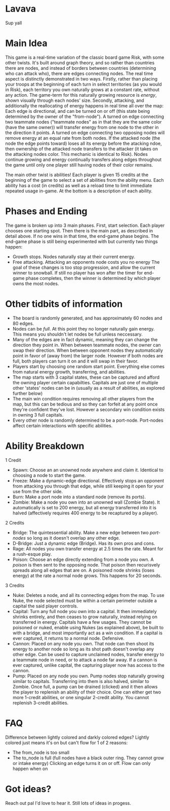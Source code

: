 # Lavava
Sup yall

# Main Idea
This game is a real-time variation of the classic board game Risk, with some other twists. It's built around graph theory, and so rather than countries there are nodes, and instead of borders between countries (determining who can attack who), there are edges connecting nodes. The real time aspect is distinctly demonstrated in two ways. Firstly, rather than placing your troops at the beginning of each turn in select territories (as you would in Risk), each territory you own naturally grows at a constant rate, without any action. The game-term for this naturally growing resource is *energy*, shown visually through each nodes' size. Secondly, attacking, and additionally the reallocating of energy happens in real time all over the map: Each edge is directional, and can be turned on or off (this state being determined by the owner of the "from-node"). A turned on edge connecting two teammate nodes ("teammate nodes" as in that they are the same color (have the same owner)) will transfer energy from one node to the other in the direction it points. A turned on edge connecting two opposing nodes will remove energy at an equal rate from both nodes. If the attacked node (the node the edge points toward) loses all its energy before the atacking ndoe, then ownership of the attacked node transfers to the attacker (it takes on the attacking nodes color. This mechanic is identical to Risk). Nodes continue growing and energy continually transfers along edges throughout the game until only one player still having nodes of their color remains.

The main other twist is abilities! Each player is given 15 credits at the beginning of the game to select a set of abilities from the ability menu. Each ability has a cost (in credits) as well as a reload time to limit immediate repeated usage in-game. At the bottom is a description of each ability.

# Phases and Ending
The game is broken up into 3 main phases. First, start selection. Each player chooses one starting spot. Then there is the main part, as described in detail above. If no one wins in that time, the end-game phase begins. The end-game phase is still being experimented with but currently two things happen: 
- Growth stops. Nodes naturally stay at their current energy.
- Free attacking. Attacking an opponents node costs you no energy
The goal of these changes is too stop progression, and allow the current winner to snowball. If still no player has won after the timer for end-game phase completes, then the winner is determined by which player owns the most nodes.

# Other tidbits of information 
- The board is randomly generated, and has approximately 60 nodes and 80 edges.
- Nodes can be *full*. At this point they no longer naturally gain energy. This means you shouldn't let nodes be full unless neccessary.
- Many of the edges are in fact dynamic, meaning they can change the direction they point in. When between teammate nodes, the owner can swap their direction. When between opponent nodes they automatically point in favor of (away from) the larger node. However if both nodes are full, both players can turn it on and it will swap in their favor.
- Players start by choosing one random start point. Everything else comes from natural energy growth, transferring, and abilities.
- The map starts with 3 capital states, these can be captured and afford the owning player certain capabilties. Capitals are just one of multiple other 'states' nodes can be in (usually as a result of abilities, as explored further below)
- The main win condition requires removing all other players from the map, but this can be tedious and so they can forfeit at any point once they're confident they've lost. However a secondary win condition exists in owning 3 full capitals.
- Every other node is randomly determined to be a port-node. Port-nodes affect certain interactions with specific abilities.

# Ability Breakdown
1 Credit
- Spawn: Choose an an unowned node anywhere and claim it. Identical to choosing a node to start the game.
- Freeze: Make a dynamic-edge directional. Effectively stops an opponent from attacking you through that edge, while still keeping it open for your use from the other side.
- Burn: Make a port node into a standard node (remove its ports).
- Zombie: Make a node you own into an unowned wall (Zombie State). It automatically is set to 200 energy, but all energy transferred into it is halved (affectively requires 400 energy to be recaptured by a player).

2 Credits
- Bridge: The quintessential ability. Make a new edge between two *port-nodes* so long as it doesn't overlap any other edge.
- D-Bridge: Just a dynamic edge (Bridge). Has its own pros and cons.
- Rage: All nodes you own transfer energy at 2.5 times the rate. Meant for a rush-esque play.
- Poison: Choose an edge directly extending from a node you own. A *poison* is then sent to the opposing node. That poison then recurisvely spreads along all edges that are on. A poisoned node shrinks (loses energy) at the rate a normal node grows. This happens for 20 seconds.

3 Credits
- Nuke: Deletes a node, and all its connecting edges from the map. To use Nuke, the node selected must be within a certain perimeter outside a capital the said player controls.
- Capital: Turn any full node you own into a capital. It then immediately shrinks entirely, and then ceases to grow naturally, instead relying on transferred in energy. Capitals have a few usages. They cannot be poisoned or nuked, enable using Nukes (as explained above), be built to with a bridge, and most importantly act as a win condition. If a capital is ever captured, it returns to a normal node. Defensive.
- Cannon: Placed on any node you own. That node can then shoot its energy to another node so long as its shot path doesn't overlap any other edge. Can be used to capture unclaimed nodes, transfer energy to a teammate node in need, or to attack a node far away. If a cannon is ever captured, unlike capital, the capturing player now has access to the cannon.
- Pump: Placed on any node you own. Pump nodes stop naturally growing similar to capitals. Transferring into them is also halved, similar to Zombie. Once full, a pump can be drained (clicked) and it then allows the player to replenish an ability of their choice. One can either get two more 1-credit abilities, or one singular 2-credit ability. You cannot replenish 3-credit abilities.

# FAQ

Difference between lightly colored and darkly colored edges?
Lightly colored just means it's on but can't flow for 1 of 2 reasons:
- The from_node is too small
- The to_node is full (full nodes have a black outer ring. They cannot grow or intake energy)
Clicking an edge turns it on or off. Flow can only happen when on

# Got ideas?
Reach out pal I'd love to hear it. Still lots of ideas in progess.


